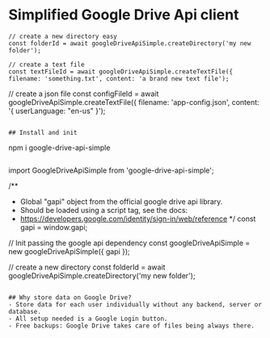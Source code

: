 # Simplified Google Drive Api client
```
// create a new directory easy
const folderId = await googleDriveApiSimple.createDirectory('my new folder');

// create a text file
const textFileId = await googleDriveApiSimple.createTextFile({ filename: 'something.txt', content: 'a brand new text file');
```

// create a json file
const configFileId = await googleDriveApiSimple.createTextFile({ filename: 'app-config.json', content: '{ userLanguage: "en-us" }');
```

## Install and init
```
npm i google-drive-api-simple
```

```
import GoogleDriveApiSimple from 'google-drive-api-simple';

/**
 * Global "gapi" object from the official google drive api library.
 * Should be loaded using a script tag, see the docs:
 * https://developers.google.com/identity/sign-in/web/reference
 */
const gapi = window.gapi;

// Init passing the google api dependency
const googleDriveApiSimple = new googleDriveApiSimple({ gapi });

// create a new directory
const folderId = await googleDriveApiSimple.createDirectory('my new folder');
```

## Why store data on Google Drive?
- Store data for each user individually without any backend, server or database.
- All setup needed is a Google Login button.
- Free backups: Google Drive takes care of files being always there.

